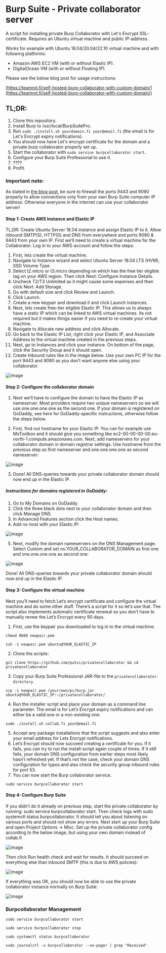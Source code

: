 # Burp Suite - Private collaborator server

A script for installing private Burp Collaborator with Let's Encrypt SSL-certificate. Requires an Ubuntu virtual machine and public IP-address.

Works for example with Ubuntu 18.04/20.04/22.10 virtual machine and with following platforms:
- Amazon AWS EC2 VM (with or without Elastic IP).
- DigitalOcean VM (with or without Floating IP).

Please see the below blog post for usage instructions:

[https://teamrot.fi/self-hosted-burp-collaborator-with-custom-domain/](https://teamrot.fi/self-hosted-burp-collaborator-with-custom-domain/)

## TL;DR:

1. Clone this repository.
2. Install Burp to /usr/local/BurpSuitePro.
3. Run `sudo ./install.sh yourdomain.fi your@email.fi` (the email is for Let's Encrypt expiry notifications).
4. You should now have Let's encrypt certificate for the domain and a private burp collaborator properly set up.
5. Start the collaborator with `sudo service burpcollaborator start`.
6. Configure your Burp Suite Professional to use it.
7. ????
8. Profit.

### Important note:

As stated in [the blog post](https://teamrot.fi/self-hosted-burp-collaborator-with-custom-domain/), be sure to firewall the ports 9443 and 9090 properly to allow connections only from your own Burp Suite computer IP address. Otherwise everyone in the internet can use your collaborator server!

#### Step 1: Create AWS Instance and Elastic IP

TL;DR: Create Ubuntu Server 18.04 instance and assign Elastic IP to it. Allow inbound SMTP(S), HTTP(S) and DNS from everywhere and ports 9090 & 9443 from your own IP.
First we’ll need to create a virtual machine for the Collaborator. Log in to your AWS-account and follow the steps:

1. First, lets create the virtual machine.
2. Navigate to Instance wizard and select Ubuntu Server 18.04 LTS (HVM), SSD Volume Type.
3. Select t2.micro or t3.micro depending on which has the free tier eligible tag on your AWS region. Then click Next: Configure Instance Details.
4. Uncheck T2/T3 Unlimited as it might cause some expenses and then click Next: Add Storage.
5. Go with default size and click Review and Launch.
6. Click Launch.
7. Create a new keypair and download it and click Launch instances.
8. Next, lets create free-tier eligible Elastic IP. This allows us to always have a static IP which can be linked to AWS virtual machines. Its not required but it makes things easier if you need to re-create your virtual machine.
9. Navigate to Allocate new address and click Allocate.
10. Go back to the Elastic IP List, right click your Elastic IP, and Associate Address to the virtual machine created in the previous steps.
11. Next, go to Instances and click your instance. On bottom of the page, click the Security Group and it should open.
12. Create Inbound rules like in the image below. Use your own PC IP for the port 9443 and 9090 as you don’t want anyone else using your collaborator.

![image](https://github.com/user-attachments/assets/5630d98a-d179-4187-83da-2d527ec060ed)

#### Step 2: Configure the collaborator domain

1. Next we’ll have to configure the domain to have the Elastic IP as nameserver. Most providers require two unique nameservers so we will use one.one.one.one as the second one. If your domain is registered on GoDaddy, see here for GoDaddy-specific instructions, otherwise follow the steps below.

2. First, find out hostname for your Elastic IP. You can for example use MxToolbox and it should give you something like ec2-00-00-00-00.eu-north-1.compute.amazonaws.com.
Next, add nameservers for your collaborator domain in domain registrar settings. Use hostname from the previous step as first nameserver and one.one.one.one as second nameserver:

![image](https://github.com/user-attachments/assets/bf2eec4c-7685-432d-84cb-58db7a57beb9)


3. Done! All DNS-queries towards your private collaborator domain should now end up in the Elastic IP.

##### Instructions for domains registered in GoDaddy:
1. Go to My Domains on GoDaddy.
2. Click the three black dots next to your collaborator domain and then click Manage DNS.
3. In Advanced Features section click the Host names.
4. Add ns-host with your Elastic IP:

![image](https://github.com/user-attachments/assets/99366ebc-25f9-478f-a16a-fd13e3d95e1c)

5. Next, modify the domain nameservers on the DNS Management page. Select Custom and set ns.YOUR_COLLABORATOR_DOMAIN as first one and one.one.one.one as second one:

![image](https://github.com/user-attachments/assets/c706dc3b-b7e7-4a36-9774-a7993169fbe3)

Done! All DNS-queries towards your private collaborator domain should now end up in the Elastic IP.

#### Step 3: Configure the virtual machine
Next you’ll need to fetch Let’s encrypt certificate and configure the virtual machine and do some other stuff. There’s a script for it so let’s use that. The script also implements automatic certificate renewal so you don’t have to manually renew the Let’s Encrypt every 90 days.

1. First, use the keypair you downloaded to log in to the virtual machine:

```
chmod 0600 newpair.pem
```
```
ssh -i newpair.pem ubuntu@YOUR_ELASTIC_IP
```

2. Clone the scripts:

```
git clone https://github.com/putsi/privatecollaborator && cd privatecollaborator
```
3. Copy your Burp Suite Professional JAR-file to the `privatecollaborator-directory`.

```
scp -i newpair.pem /your/own/pc/burp.jar ubuntu@YOUR_ELASTIC_IP:~/privatecollaborator/
```

4. Run the installer script and place your domain as a command line parameter. The email is for Let’s Encrypt expiry notifications and can either be a valid one or a non-existing one:

```
sudo ./install.sh collab.fi your@email.fi
```

5. Accept any package installations that the script suggests and also enter your email address for Lets Encrypt notifications.
6. Let’s Encrypt should now succeed creating a certificate for you. If it fails, you can try to run the install-script again couple of times. If it still fails, your domain DNS configuration from earlier steps most likely hasn’t refreshed yet. If that’s not the case, check your domain DNS configuration for typos and also check the security group inbound rules for port 53.
7. You can now start the Burp collaborator service.

```
sudo service burpcollaborator start
```

#### Step 4: Configure Burp Suite
If you didn’t do it already on previous step, start the private collaborator by running: sudo service burpcollaborator start. Then check logs with sudo systemctl status burpcollaborator. It should tell you about listening on various ports and should not show any errors.
Next start up your Burp Suite and open Project Options -> Misc. Set up the private collaborator config according to the below image, but using your own domain instead of collab.fi

![image](https://github.com/user-attachments/assets/e35f8fd9-0c18-4229-bd51-eea3dc3611e5)

Then click Run health check and wait for results. It should succeed on everything else than inbound SMTP (this is due to AWS policies):

![image](https://github.com/user-attachments/assets/bfb5bad9-a8b1-480a-bec2-efa89e8b0610)

If everything was OK, you should now be able to use the private collaborator instance normally on Burp Suite:

![image](https://github.com/user-attachments/assets/f0187f86-4c6b-4144-9791-96f84f68c7ad)


### Burpcollaborator Management
```
sudo service burpcollaborator start
```
```
sudo service burpcollaborator stop
```
```
sudo systemctl status burpcollaborator
```
```
sudo journalctl -u burpcollaborator --no-pager | grep "Received"
```
